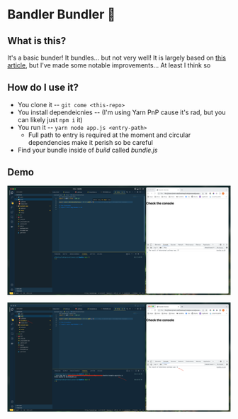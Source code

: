 # Bandler Bundler 🧺

## What is this?

It's a basic bunder! It bundles... but not very well! It is largely based on [this article](https://dev.to/iggredible/bundle-your-javascript-code-from-scratch-3dpo), but I've made some notable improvements... At least I think so

## How do I use it?

- You clone it -- `git come <this-repo>`
- You install dependeicnies -- (I'm using Yarn PnP cause it's rad, but you can likely just `npm i` it)
- You run it -- `yarn node app.js <entry-path>`
  - Full path to entry is required at the moment and circular dependencies make it perish so be careful
- Find your bundle inside of _build_ called _bundle.js_

## Demo

![Before](meta/before.png)

![After](meta/after.png)